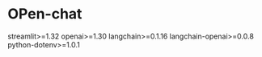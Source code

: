 # OPen-chat
streamlit>=1.32
openai>=1.30
langchain>=0.1.16
langchain-openai>=0.0.8
python-dotenv>=1.0.1
